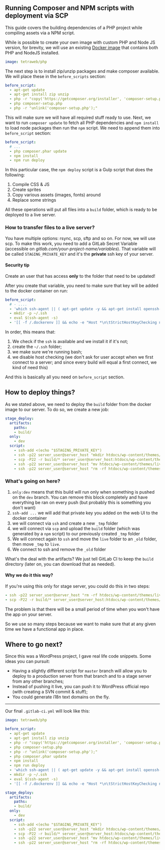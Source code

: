 ## Running Composer and NPM scripts with deployment via SCP

This guide covers the building dependencies of a PHP project while compiling assets via a NPM script.

While is possible to create your own image with custom PHP and Node JS version, for brevity, we will use an existing [Docker image](https://hub.docker.com/r/tetraweb/php/) that contains both PHP and NodeJS installed.


```yaml
image: tetraweb/php
```

The next step is to install zip/unzip packages and make composer available. We will place these in the `before_scripts` section:

```yaml
before_script:
  - apt-get update
  - apt-get install zip unzip
  - php -r "copy('https://getcomposer.org/installer', 'composer-setup.php');"
  - php composer-setup.php
  - php -r "unlink('composer-setup.php');"
```

This will make sure we will have all required stuff ready to use. Next, we want to run `composer update` to fetch all PHP dependencies  and `npm install` to load node packages then run the `npm` script. We need to append them  into `before_script` section:

```yaml
before_script:
  # ...
  - php composer.phar update
  - npm install
  - npm run deploy
```

In this particular case, the `npm deploy` script is a Gulp script that does the following:

1. Compile CSS & JS
2. Create sprites
3. Copy various assets (images, fonts) around
4. Replace some strings

All these operations will put all files into a `build` folder, which is ready to be deployed to a live server.

### How to transfer files to a live server?

You have multiple options: rsync, scp, sftp and so on. For now, we will use scp. To make this work, you need to add a GitLab Secret Variable (accessible on _gitlab.com/your-project-name/variables_). That variable will be called `STAGING_PRIVATE_KEY` and it's the  **private** ssh key of your server.

#### Security tip
Create an user that has access **only** to the folder that need to be updated!

After you create that variable, you need to make sure that key will be added to the docker container on run:

```yaml
before_script:
  # - ....
  - 'which ssh-agent || ( apt-get update -y && apt-get install openssh-client -y )'
  - mkdir -p ~/.ssh
  - eval $(ssh-agent -s)
  - '[[ -f /.dockerenv ]] && echo -e "Host *\n\tStrictHostKeyChecking no\n\n" > ~/.ssh/config'
```

In order, this means that:

1. We check if the `ssh` is available and we install it if it's not;
2. create the `~/.ssh` folder;
3. we make sure we're running bash;
4. we disable host checking (we don't ask for user accept when we first connect to a server; and since every build will equal a first connect, we kind of need this)

And this is basically all you need on `before_script` section.

## How to deploy things?

As we stated above, we need to deploy the `build` folder from the docker image to our server. To do so, we create a new job:

```yaml
stage_deploy:
  artifacts:
    paths:
    - build/
  only:
    - dev
  script:
    - ssh-add <(echo "$STAGING_PRIVATE_KEY")
    - ssh -p22 server_user@server_host "mkdir htdocs/wp-content/themes/_tmp"
    - scp -P22 -r build/* server_user@server_host:htdocs/wp-content/themes/_tmp
    - ssh -p22 server_user@server_host "mv htdocs/wp-content/themes/live htdocs/wp-content/themes/_old && mv htdocs/wp-content/themes/_tmp htdocs/wp-content/themes/live"
    - ssh -p22 server_user@server_host "rm -rf htdocs/wp-content/themes/_old"
```

### What's going on here?

1. `only:dev` means that this build will run only when something is pushed on the `dev` branch. You can remove this block completely and have everything be ran on every push (but probably this is something you don't want)
2. `ssh-add ...` we will add that private key you added on the web UI to the docker container
3. we will connect via `ssh` and create a new `_tmp` folder
4. we will connect via `scp` and upload the `build` folder (which was generated by a `npm` script) to our previously created `_tmp` folder
5. We will connect again to `ssh` and move the `live` folder to an `_old` folder, then move `_tmp` to `live`.
6. We connect to ssh and remove the `_old` folder

What's the deal with the artifacts? We just tell GitLab CI to keep the `build` directory (later on, you can download that as needed).

#### Why we do it this way?
If you're using this only for stage server, you could do this in two steps:

```yaml
- ssh -p22 server_user@server_host "rm -rf htdocs/wp-content/themes/live/*"
- scp -P22 -r build/* server_user@server_host:htdocs/wp-content/themes/live
```

The problem is that there will be a small period of time when you won't have the app on your server.

So we use so many steps because we want to make sure that at any given time we have a functional app in place.

## Where to go next?
Since this was a WordPress project, I gave real life code snippets. Some ideas you can pursuit:

- Having a slightly different script for `master` branch will allow you to deploy to a production server from that branch and to a stage server from any other branches;
- Instead of pushing it live, you can push it to WordPress official repo (with creating a SVN commit & stuff);
- You could generate i18n text domains on the fly.

---

Our final `.gitlab-ci.yml` will look like this:

```yaml
image: tetraweb/php

before_script:
  - apt-get update
  - apt-get install zip unzip
  - php -r "copy('https://getcomposer.org/installer', 'composer-setup.php');"
  - php composer-setup.php
  - php -r "unlink('composer-setup.php');"
  - php composer.phar update
  - npm install
  - npm run deploy
  - 'which ssh-agent || ( apt-get update -y && apt-get install openssh-client -y )'
  - mkdir -p ~/.ssh
  - eval $(ssh-agent -s)
  - '[[ -f /.dockerenv ]] && echo -e "Host *\n\tStrictHostKeyChecking no\n\n" > ~/.ssh/config'

stage_deploy:
  artifacts:
    paths:
    - build/
  only:
    - dev
  script:
    - ssh-add <(echo "$STAGING_PRIVATE_KEY")
    - ssh -p22 server_user@server_host "mkdir htdocs/wp-content/themes/_tmp"
    - scp -P22 -r build/* server_user@server_host:htdocs/wp-content/themes/_tmp
    - ssh -p22 server_user@server_host "mv htdocs/wp-content/themes/live htdocs/wp-content/themes/_old && mv htdocs/wp-content/themes/_tmp htdocs/wp-content/themes/live"
    - ssh -p22 server_user@server_host "rm -rf htdocs/wp-content/themes/_old"
```